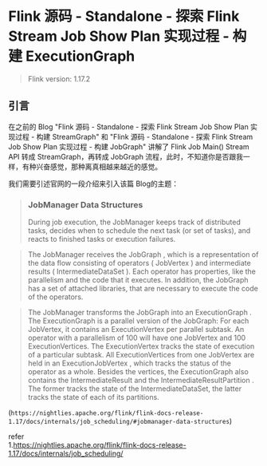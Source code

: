 # Flink 源码 - Standalone - 探索 Flink Stream Job Show Plan 实现过程 - 构建 ExecutionGraph                

>Flink version: 1.17.2       

## 引言   
在之前的 Blog "Flink 源码 - Standalone - 探索 Flink Stream Job Show Plan 实现过程 - 构建 StreamGraph" 和 "Flink 源码 - Standalone - 探索 Flink Stream Job Show Plan 实现过程 - 构建 JobGraph" 讲解了 Flink Job Main() Stream API 转成 StreamGraph，再转成 JobGraph 流程，此时，不知道你是否跟我一样，有种兴奋感觉，那种离真相越来越近的感觉。      

我们需要引述官网的一段介绍来引入该篇 Blog的主题：   
>###  JobManager Data Structures #
>During job execution, the JobManager keeps track of distributed tasks, decides when to schedule the next task (or set of tasks), and reacts to finished tasks or execution failures.  

>The JobManager receives the JobGraph , which is a representation of the data flow consisting of operators ( JobVertex ) and intermediate results ( IntermediateDataSet ). Each operator has properties, like the parallelism and the code that it executes. In addition, the JobGraph has a set of attached libraries, that are necessary to execute the code of the operators.     

>The JobManager transforms the JobGraph into an ExecutionGraph . The ExecutionGraph is a parallel version of the JobGraph: For each JobVertex, it contains an ExecutionVertex per parallel subtask. An operator with a parallelism of 100 will have one JobVertex and 100 ExecutionVertices. The ExecutionVertex tracks the state of execution of a particular subtask. All ExecutionVertices from one JobVertex are held in an ExecutionJobVertex , which tracks the status of the operator as a whole. Besides the vertices, the ExecutionGraph also contains the IntermediateResult and the IntermediateResultPartition . The former tracks the state of the IntermediateDataSet, the latter tracks the state of each of its partitions.  

(`https://nightlies.apache.org/flink/flink-docs-release-1.17/docs/internals/job_scheduling/#jobmanager-data-structures`)






refer     
1.https://nightlies.apache.org/flink/flink-docs-release-1.17/docs/internals/job_scheduling/             

